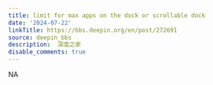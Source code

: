 ```yaml
---
title: limit for max apps on the dock or scrollable dock
date: '2024-07-22'
linkTitle: https://bbs.deepin.org/en/post/272691
source: deepin_bbs
description:  深度之家 
disable_comments: true
---
```

NA
